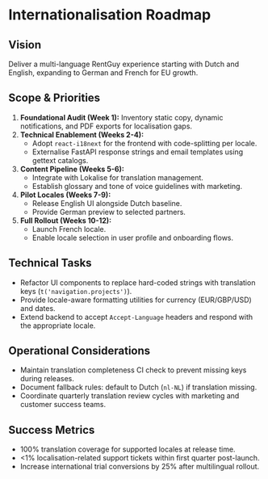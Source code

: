 # Internationalisation Roadmap

## Vision
Deliver a multi-language RentGuy experience starting with Dutch and English, expanding to German and French for EU growth.

## Scope & Priorities
1. **Foundational Audit (Week 1):** Inventory static copy, dynamic notifications, and PDF exports for localisation gaps.
2. **Technical Enablement (Weeks 2-4):**
   - Adopt `react-i18next` for the frontend with code-splitting per locale.
   - Externalise FastAPI response strings and email templates using gettext catalogs.
3. **Content Pipeline (Weeks 5-6):**
   - Integrate with Lokalise for translation management.
   - Establish glossary and tone of voice guidelines with marketing.
4. **Pilot Locales (Weeks 7-9):**
   - Release English UI alongside Dutch baseline.
   - Provide German preview to selected partners.
5. **Full Rollout (Weeks 10-12):**
   - Launch French locale.
   - Enable locale selection in user profile and onboarding flows.

## Technical Tasks
- Refactor UI components to replace hard-coded strings with translation keys (`t('navigation.projects')`).
- Provide locale-aware formatting utilities for currency (EUR/GBP/USD) and dates.
- Extend backend to accept `Accept-Language` headers and respond with the appropriate locale.

## Operational Considerations
- Maintain translation completeness CI check to prevent missing keys during releases.
- Document fallback rules: default to Dutch (`nl-NL`) if translation missing.
- Coordinate quarterly translation review cycles with marketing and customer success teams.

## Success Metrics
- 100% translation coverage for supported locales at release time.
- <1% localisation-related support tickets within first quarter post-launch.
- Increase international trial conversions by 25% after multilingual rollout.
